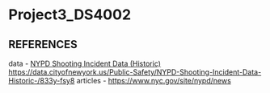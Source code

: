 # Project3_DS4002

## REFERENCES
data - [NYPD Shooting Incident Data (Historic) ](https://data.cityofnewyork.us/Public-Safety/NYPD-Shooting-Incident-Data-Historic-/833y-fsy8)https://data.cityofnewyork.us/Public-Safety/NYPD-Shooting-Incident-Data-Historic-/833y-fsy8
articles - https://www.nyc.gov/site/nypd/news 

